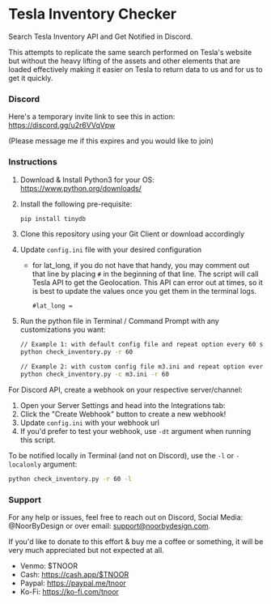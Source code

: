 # Tesla Inventory Checker

Search Tesla Inventory API and Get Notified in Discord.

This attempts to replicate the same search performed on Tesla's website but without the heavy lifting of the assets and other elements that are loaded effectively making it easier on Tesla to return data to us and for us to get it quickly.

### Discord

Here's a temporary invite link to see this in action: https://discord.gg/u2r6VVqVpw

(Please message me if this expires and you would like to join)

### Instructions

1. Download & Install Python3 for your OS: https://www.python.org/downloads/
2. Install the following pre-requisite:
   ```bash
   pip install tinydb
   ```
3. Clone this repository using your Git Client or download accordingly
4. Update `config.ini` file with your desired configuration
   - for lat_long, if you do not have that handy, you may comment out that line by placing `#` in the beginning of that line. The script will call Tesla API to get the Geolocation. This API can error out at times, so it is best to update the values once you get them in the terminal logs.
     ```
     #lat_long =
     ```
5. Run the python file in Terminal / Command Prompt with any customizations you want:

   ```bash
   // Example 1: with default config file and repeat option every 60 seconds
   python check_inventory.py -r 60

   // Example 2: with custom config file m3.ini and repeat option every 60 seconds
   python check_inventory.py -c m3.ini -r 60
   ```

For Discord API, create a webhook on your respective server/channel:

1. Open your Server Settings and head into the Integrations tab:
2. Click the "Create Webhook" button to create a new webhook!
3. Update `config.ini` with your webhook url
4. If you'd prefer to test your webhook, use `-dt` argument when running this script.

To be notified locally in Terminal (and not on Discord), use the `-l` or `-localonly` argument:

```bash
python check_inventory.py -r 60 -l
```

### Support

For any help or issues, feel free to reach out on Discord, Social Media: @NoorByDesign or over email: support@noorbydesign.com.

If you'd like to donate to this effort & buy me a coffee or something, it will be very much appreciated but not expected at all.

- Venmo: $TNOOR
- Cash: https://cash.app/$TNOOR
- Paypal: https://paypal.me/tnoor
- Ko-Fi: https://ko-fi.com/tnoor
